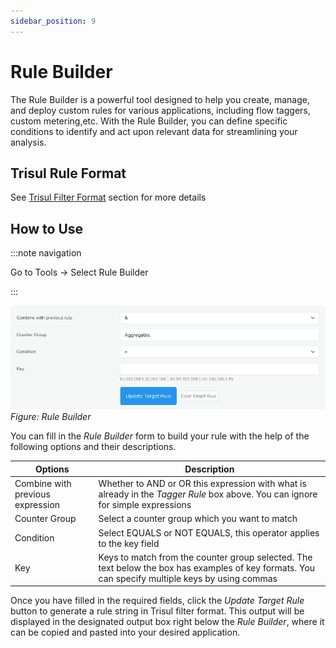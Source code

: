 ```yaml
---
sidebar_position: 9
---
```


# Rule Builder

The Rule Builder is a powerful tool designed to help you create, manage, and deploy custom rules for various applications, including flow taggers, custom metering,etc. With the Rule Builder, you can define specific  conditions to identify and act upon relevant data for streamlining your analysis.

## Trisul Rule Format

See [Trisul Filter Format](/docs/ref/trisul_filter_format#format) section for more details


## How to Use

:::note navigation

Go to Tools -> Select Rule Builder

:::

![](images/rulebuilder.png)
*Figure: Rule Builder*

You can fill in the *Rule Builder* form to build your rule with the help of the following options and their descriptions.

| Options                          | Description                                                                   |
| -------------------------------- | ----------------------------------------------------------------------------- |
| Combine with previous expression | Whether to AND or OR this expression with what is already in the *Tagger Rule* box above. You can ignore for simple expressions                                                                   |
| Counter Group                    | Select a counter group which you want to match                                |
| Condition                        | Select EQUALS or NOT EQUALS, this operator applies to the key field           |
| Key                              | Keys to match from the counter group selected. The text below the box has examples of key formats. You can specify multiple keys by using commas                                             |

Once you have filled in the required fields, click the *Update Target Rule* button to generate a rule string in Trisul filter format. This output will be displayed in the designated output box right below the *Rule Builder*, where it can be copied and pasted into your desired application.
